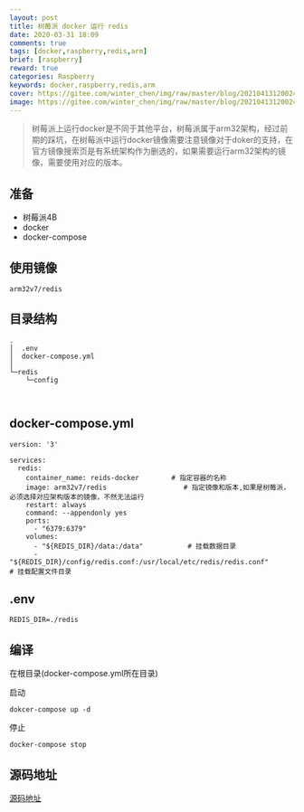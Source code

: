 ```yaml
---
layout: post
title: 树莓派 docker 运行 redis
date: 2020-03-31 18:09
comments: true
tags: [docker,raspberry,redis,arm]
brief: [raspberry]
reward: true
categories: Raspberry
keywords: docker,raspberry,redis,arm
cover: https://gitee.com/winter_chen/img/raw/master/blog/20210413120024.png
image: https://gitee.com/winter_chen/img/raw/master/blog/20210413120024.png
---
```


> 树莓派上运行docker是不同于其他平台，树莓派属于arm32架构，经过前期的踩坑，在树莓派中运行docker镜像需要注意镜像对于doker的支持，在官方镜像搜索页是有系统架构作为删选的，如果需要运行arm32架构的镜像，需要使用对应的版本。


## 准备

- 树莓派4B
- docker
- docker-compose

## 使用镜像

```
arm32v7/redis
```

## 目录结构

```
.
│  .env
│  docker-compose.yml
│
└─redis
    └─config
           
 
```


## docker-compose.yml

```
version: '3'

services:
  redis:
    container_name: reids-docker        # 指定容器的名称
    image: arm32v7/redis                   # 指定镜像和版本,如果是树莓派，必须选择对应架构版本的镜像，不然无法运行
    restart: always
    command: --appendonly yes
    ports:
      - "6379:6379"
    volumes:
      - "${REDIS_DIR}/data:/data"           # 挂载数据目录
      - "${REDIS_DIR}/config/redis.conf:/usr/local/etc/redis/redis.conf"      # 挂载配置文件目录
```

## .env

```
REDIS_DIR=./redis
```



## 编译

在根目录(docker-compose.yml所在目录)

启动

```
dokcer-compose up -d
```

停止

```
docker-compose stop
```

## 源码地址

[源码地址](https://github.com/WinterChenS/docker-compose-simple)

